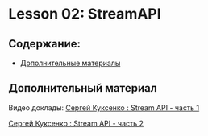 # Lesson 02: StreamAPI

## <a name="toc"></a> Содержание:
- [Дополнительные материалы](#Materials)

## <a name="Materials"></a> Дополнительный материал
Видео доклады:
[Сергей Куксенко : Stream API - часть 1](https://www.youtube.com/watch?v=O8oN4KSZEXE)

[Сергей Куксенко : Stream API - часть 2](https://www.youtube.com/watch?v=i0Jr2l3jrDA)